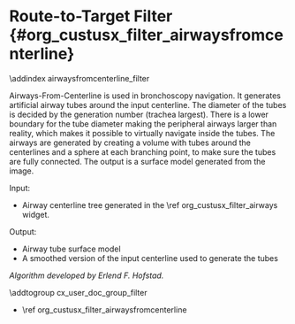 Route-to-Target Filter {#org_custusx_filter_airwaysfromcenterline}
===================

\addindex airwaysfromcenterline_filter

Airways-From-Centerline is used in bronchoscopy navigation. It generates artificial airway tubes around the input centerline.
The diameter of the tubes is decided by the generation number (trachea largest). There  is a lower boundary for the tube diameter
making the peripheral airways larger than reality, which makes it possible to virtually navigate inside the tubes.
The airways are generated by creating a volume with tubes around the centerlines and a sphere at each branching point,
to make sure the tubes are fully connected. The output is a surface model generated from the image.

Input:
- Airway centerline tree generated in the \ref org_custusx_filter_airways widget.

Output:
- Airway tube surface model
- A smoothed version of the input centerline used to generate the tubes

*Algorithm developed by Erlend F. Hofstad.*


\addtogroup cx_user_doc_group_filter

* \ref org_custusx_filter_airwaysfromcenterline
